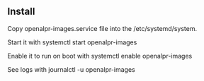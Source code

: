 
Install
---
Copy openalpr-images.service file into the /etc/systemd/system.

Start it with systemctl start openalpr-images

Enable it to run on boot with systemctl enable openalpr-images

See logs with journalctl -u openalpr-images